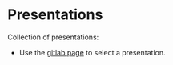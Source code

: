 # Presentations

Collection of presentations:
* Use the [gitlab page](https://k204230.gitlab-pages.dkrz.de/Presentations)
to select a presentation.
